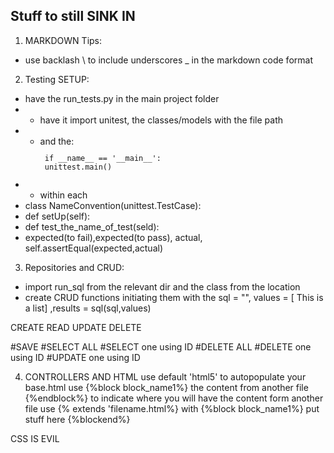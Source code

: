## Stuff to still SINK IN

1. MARKDOWN Tips: 
- use backlash \\ to include underscores \_ in the markdown code format

2. Testing SETUP: 
- have the run_tests.py in the main project folder
- - have it import unitest, the classes/models with the file path
- - and the: 
<code><p> if \_\_name\_\_ == '\_\_main\_\_': <br> unittest.main() </p></code>
- - within each 
- class NameConvention(unittest.TestCase):
- def setUp(self):
- def test_the_name_of_test(seld):
- expected(to fail),expected(to pass), actual, self.assertEqual(expected,actual)

3. Repositories and CRUD:
- import run_sql from the relevant dir and the class from the location
- create CRUD functions initiating them with the sql = "", values = [ This is a list] ,results = sql(sql,values)

CREATE
READ
UPDATE
DELETE

#SAVE
#SELECT ALL
#SELECT one using ID
#DELETE ALL
#DELETE one using ID
#UPDATE one using ID

4. CONTROLLERS AND HTML
use default 'html5' to autopopulate your base.html
use {%block block_name1%}    the content from another file   {%endblock%} to indicate where you will have the content form another file
use {% extends 'filename.html%} with {%block block_name1%} put stuff here {%blockend%}

CSS IS EVIL
